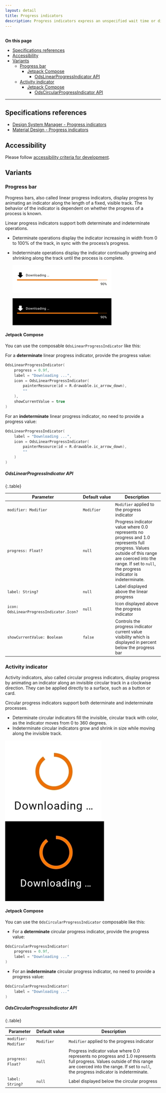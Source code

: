 ```yaml
---
layout: detail
title: Progress indicators
description: Progress indicators express an unspecified wait time or display the length of a process.
---
```


<br>**On this page**

* [Specifications references](#specifications-references)
* [Accessibility](#accessibility)
* [Variants](#variants)
    * [Progress bar](#progress-bar)
        * [Jetpack Compose](#jetpack-compose)
            * [OdsLinearProgressIndicator API](#odslinearprogressindicator-api)
    * [Activity indicator](#activity-indicator)
        * [Jetpack Compose](#jetpack-compose-1)
            * [OdsCircularProgressIndicator API](#odscircularprogressindicator-api)

---

## Specifications references

- [Design System Manager - Progress indicators](https://system.design.orange.com/0c1af118d/p/92aec5-progress-indicators------/b/33faf7)
- [Material Design - Progress indicators](https://material.io/components/progress-indicators/)

## Accessibility

Please follow [accessibility criteria for development](https://a11y-guidelines.orange.com/en/mobile/android/development/).

## Variants

### Progress bar

Progress bars, also called linear progress indicators, display progress by animating an indicator along the length of a fixed,
visible track. The behavior of the indicator is dependent on whether the progress of a process is
known.

Linear progress indicators support both determinate and indeterminate operations.

* Determinate operations display the indicator increasing in width
  from 0 to 100% of the track, in sync with the process’s progress.
* Indeterminate operations display the indicator continually growing
  and shrinking along the track until the process is complete.

  ![Progress bar light](images/progress_linear_light.png)

  ![Progress bar dark](images/progress_linear_dark.png)

#### Jetpack Compose

You can use the composable `OdsLinearProgressIndicator` like this:

For a **determinate** linear progress indicator, provide the progress value:

```kotlin
OdsLinearProgressIndicator(
    progress = 0.9f,
    label = "Downloading ...",
    icon = OdsLinearProgressIndicator(
        painterResource(id = R.drawable.ic_arrow_down),
        ""
    ),
    showCurrentValue = true
)
```

For an **indeterminate** linear progress indicator, no need to provide a progress value:

```kotlin
OdsLinearProgressIndicator(
    label = "Downloading ...",
    icon = OdsLinearProgressIndicator(
        painterResource(id = R.drawable.ic_arrow_down),
        ""
    )
)
```

##### OdsLinearProgressIndicator API

<div class="table-responsive" markdown="1">

{:.table}

| Parameter                                | Default&nbsp;value | Description                                                                                                                                                                                                     |
|------------------------------------------|--------------------|-----------------------------------------------------------------------------------------------------------------------------------------------------------------------------------------------------------------|
| `modifier: Modifier`                     | `Modifier`         | `Modifier` applied to the progress indicator                                                                                                                                                                    |
| `progress: Float?`                       | `null`             | Progress indicator value where 0.0 represents no progress and 1.0 represents full progress. Values outside of this range are coerced into the range. If set to `null`, the progress indicator is indeterminate. |
| `label: String?`                         | `null`             | Label displayed above the linear progress                                                                                                                                                                       |
| `icon: OdsLinearProgressIndicator.Icon?` | `null`             | Icon displayed above the progress indicator                                                                                                                                                                     |
| `showCurrentValue: Boolean`              | `false`            | Controls the progress indicator current value visibility which is displayed in percent below the progress bar                                                                                                   |

</div>

### Activity indicator

Activity indicators, also called circular progress indicators, display progress by animating an indicator along an
invisible circular track in a clockwise direction. They can be applied directly
to a surface, such as a button or card.

Circular progress indicators support both determinate and indeterminate
processes.

* Determinate circular indicators fill the invisible, circular track with
  color, as the indicator moves from 0 to 360 degrees.
* Indeterminate circular indicators grow and shrink in size while moving along
  the invisible track.

![Activity indicator light](images/progress_circular_light.png)  ![Activity indicator dark](images/progress_circular_dark.png)

#### Jetpack Compose

You can use the `OdsCircularProgressIndicator` composable like this:

- For a **determinate** circular progress indicator, provide the progress value:

```kotlin
OdsCircularProgressIndicator(
    progress = 0.9f,
    label = "Downloading ..."
)
```

- For an **indeterminate** circular progress indicator, no need to provide a progress value:

```kotlin
OdsCircularProgressIndicator(
    label = "Downloading ..."
)
```

##### OdsCircularProgressIndicator API

<div class="table-responsive" markdown="1">

{:.table}

| Parameter            | Default&nbsp;value | Description                                                                                                                                                                                                     |
|----------------------|--------------------|-----------------------------------------------------------------------------------------------------------------------------------------------------------------------------------------------------------------|
| `modifier: Modifier` | `Modifier`         | `Modifier` applied to the progress indicator                                                                                                                                                                    |
| `progress: Float?`   | `null`             | Progress indicator value where 0.0 represents no progress and 1.0 represents full progress. Values outside of this range are coerced into the range. If set to `null`, the progress indicator is indeterminate. |
| `label: String?`     | `null`             | Label displayed below the circular progress                                                                                                                                                                     |

</div>
